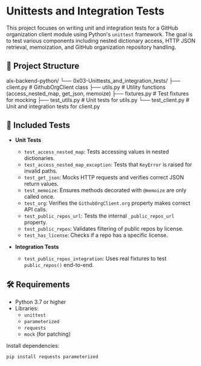 # Unittests and Integration Tests

This project focuses on writing unit and integration tests for a GitHub organization client module using Python's `unittest` framework. The goal is to test various components including nested dictionary access, HTTP JSON retrieval, memoization, and GitHub organization repository handling.

## 📁 Project Structure

alx-backend-python/
└── 0x03-Unittests_and_integration_tests/
├── client.py # GithubOrgClient class
├── utils.py # Utility functions (access_nested_map, get_json, memoize)
├── fixtures.py # Test fixtures for mocking
├── test_utils.py # Unit tests for utils.py
└── test_client.py # Unit and integration tests for client.py

## 🧪 Included Tests

- **Unit Tests**
  - `test_access_nested_map`: Tests accessing values in nested dictionaries.
  - `test_access_nested_map_exception`: Tests that `KeyError` is raised for invalid paths.
  - `test_get_json`: Mocks HTTP requests and verifies correct JSON return values.
  - `test_memoize`: Ensures methods decorated with `@memoize` are only called once.
  - `test_org`: Verifies the `GithubOrgClient.org` property makes correct API calls.
  - `test_public_repos_url`: Tests the internal `_public_repos_url` property.
  - `test_public_repos`: Validates filtering of public repos by license.
  - `test_has_license`: Checks if a repo has a specific license.
  
- **Integration Tests**
  - `test_public_repos_integration`: Uses real fixtures to test `public_repos()` end-to-end.

## 🛠️ Requirements

- Python 3.7 or higher
- Libraries:
  - `unittest`
  - `parameterized`
  - `requests`
  - `mock` (for patching)

Install dependencies:

```bash
pip install requests parameterized
